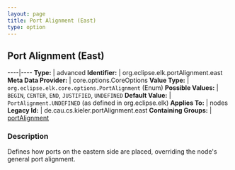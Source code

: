 ```yaml
---
layout: page
title: Port Alignment (East)
type: option
---
```

## Port Alignment (East)

----|----
**Type:** | advanced
**Identifier:** | org.eclipse.elk.portAlignment.east
**Meta Data Provider:** | core.options.CoreOptions
**Value Type:** | `org.eclipse.elk.core.options.PortAlignment` (Enum)
**Possible Values:** | `BEGIN`, `CENTER`, `END`, `JUSTIFIED`, `UNDEFINED`
**Default Value:** | `PortAlignment.UNDEFINED` (as defined in org.eclipse.elk)
**Applies To:** | nodes
**Legacy Id:** | de.cau.cs.kieler.portAlignment.east
**Containing Groups:** | [portAlignment](org-eclipse-elk-portAlignment)


### Description
Defines how ports on the eastern side are placed, overriding the node's general port alignment.

